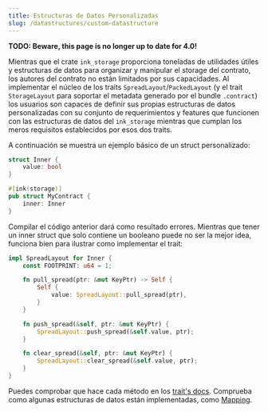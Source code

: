 ```yaml
---
title: Estructuras de Datos Personalizadas
slug: /datastructures/custom-datastructure
---
```


**TODO: Beware, this page is no longer up to date for 4.0!**

Mientras que el crate `ink_storage` proporciona toneladas de utilidades útiles y estructuras de datos para organizar y manipular el storage del contrato, los
autores del contrato no están limitados por sus capacidades. Al implementar el núcleo de los traits `SpreadLayout`/`PackedLayout` (y el trait `StorageLayout` 
para soportar el metadata generado por el bundle `.contract`) los usuarios son capaces de definir sus propias estructuras de datos personalizadas con su conjunto de requerimientos y features que funcionen con las estructuras de datos del `ink_storage` mientras que cumplan los meros requisitos establecidos por esos dos traits.

A continuación se muestra un ejemplo básico de un struct personalizado:

``` rust
struct Inner {
    value: bool
}

#[ink(storage)]
pub struct MyContract {
    inner: Inner
}
```

Compilar el código anterior dará como resultado errores. Mientras que tener un inner struct que solo contiene un booleano puede no ser la mejor idea, funciona bien para ilustrar como implementar el trait:

``` rust
impl SpreadLayout for Inner {
    const FOOTPRINT: u64 = 1;

    fn pull_spread(ptr: &mut KeyPtr) -> Self {
        Self {
            value: SpreadLayout::pull_spread(ptr),
        }
    }

    fn push_spread(&self, ptr: &mut KeyPtr) {
        SpreadLayout::push_spread(&self.value, ptr);
    }

    fn clear_spread(&self, ptr: &mut KeyPtr) {
        SpreadLayout::clear_spread(&self.value, ptr);
    }
}

```

Puedes comprobar que hace cada método en los [trait's docs](https://docs.rs/ink_storage/4.0.0-beta/ink_storage/traits/trait.SpreadLayout.html). Comprueba como algunas estructuras de datos están implementadas, como [Mapping](https://docs.rs/ink_storage/4.0.0-beta/src/ink_storage/lazy/mapping.rs.html#113).
